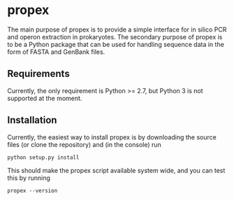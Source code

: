# propex

The main purpose of propex is to provide a simple interface for in silico PCR
and operon extraction in prokaryotes. The secondary purpose of propex is to be
a Python package that can be used for handling sequence data in the form of
FASTA and GenBank files.

## Requirements

Currently, the only requirement is Python >= 2.7, but Python 3 is not supported
at the moment.

## Installation

Currently, the easiest way to install propex is by downloading the source
files (or clone the repository) and (in the console) run

    python setup.py install

This should make the propex script available system wide, and you can test
this by running

    propex --version
